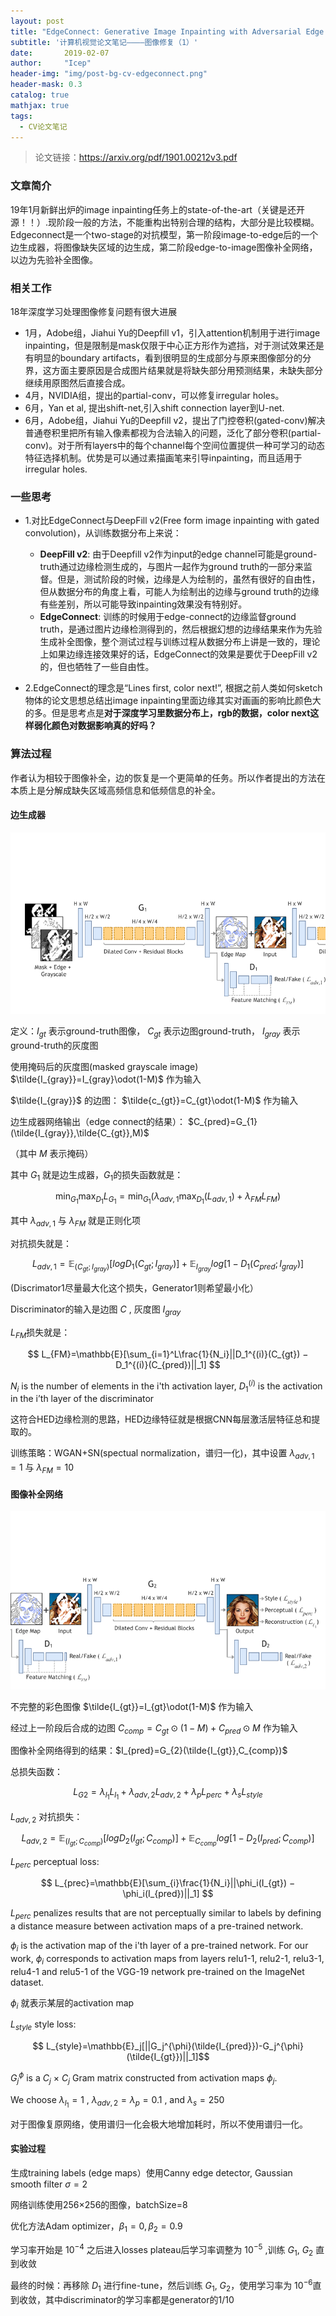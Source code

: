 ```yaml
---
layout: post
title: "EdgeConnect: Generative Image Inpainting with Adversarial Edge Learning"
subtitle: '计算机视觉论文笔记————图像修复（1）'
date:       2019-02-07
author:     "Icep"
header-img: "img/post-bg-cv-edgeconnect.png"
header-mask: 0.3
catalog: true
mathjax: true
tags:
  - CV论文笔记
---
```


> 论文链接：https://arxiv.org/pdf/1901.00212v3.pdf

### 文章简介
19年1月新鲜出炉的image inpainting任务上的state-of-the-art（关键是还开源！！）.现阶段一般的方法，不能重构出特别合理的结构，大部分是比较模糊。Edgeconnect是一个two-stage的对抗模型，第一阶段image-to-edge后的一个边生成器，将图像缺失区域的边生成，第二阶段edge-to-image图像补全网络，以边为先验补全图像。

### 相关工作
18年深度学习处理图像修复问题有很大进展
- 1月，Adobe组，Jiahui Yu的Deepfill v1，引入attention机制用于进行image inpainting，但是限制是mask仅限于中心正方形作为遮挡，对于测试效果还是有明显的boundary artifacts，看到很明显的生成部分与原来图像部分的分界，这方面主要原因是合成图片结果就是将缺失部分用预测结果，未缺失部分继续用原图然后直接合成。
- 4月，NVIDIA组，提出的partial-conv，可以修复irregular holes。
- 6月，Yan et al, 提出shift-net,引入shift connection layer到U-net.
- 6月，Adobe组，Jiahui Yu的Deepfill v2，提出了门控卷积(gated-conv)解决普通卷积里把所有输入像素都视为合法输入的问题，泛化了部分卷积(partial-conv)。对于所有layers中的每个channel每个空间位置提供一种可学习的动态特征选择机制。优势是可以通过素描画笔来引导inpainting，而且适用于irregular holes.


### 一些思考
- 1.对比EdgeConnect与DeepFill v2(Free form image inpainting with gated convolution)，从训练数据分布上来说：
  - **DeepFill v2**: 由于Deepfill v2作为input的edge channel可能是ground-truth通过边缘检测生成的，与图片一起作为ground truth的一部分来监督。但是，测试阶段的时候，边缘是人为绘制的，虽然有很好的自由性，但从数据分布的角度上看，可能人为绘制出的边缘与ground truth的边缘有些差别，所以可能导致inpainting效果没有特别好。
  - **EdgeConnect**: 训练的时候用于edge-connect的边缘监督ground truth，是通过图片边缘检测得到的，然后根据幻想的边缘结果来作为先验生成补全图像，整个测试过程与训练过程从数据分布上讲是一致的，理论上如果边缘连接效果好的话，EdgeConnect的效果是要优于DeepFill v2的，但也牺牲了一些自由性。

- 2.EdgeConnect的理念是“Lines first, color next!”, 根据之前人类如何sketch物体的论文思想总结出image inpainting里面边缘其实对画画的影响比颜色大的多。但是思考点是**对于深度学习里数据分布上，rgb的数据，color next这样弱化颜色对数据影响真的好吗？**                                       

### 算法过程
作者认为相较于图像补全，边的恢复是一个更简单的任务。所以作者提出的方法在本质上是分解成缺失区域高频信息和低频信息的补全。

#### 边生成器
![img](/img/in-post/post-cv-2019/edgeconnect-structure-1.png)

定义：$I_{gt}$ 表示ground-truth图像， $C_{gt}$ 表示边图ground-truth， $I_{gray}$ 表示ground-truth的灰度图

使用掩码后的灰度图(masked grayscale image) $\tilde{I_{gray}}=I_{gray}\odot(1-M)$ 作为输入

$\tilde{I_{gray}}$ 的边图： $\tilde{c_{gt}}=C_{gt}\odot(1-M)$ 作为输入

边生成器网络输出（edge connect的结果）： $C_{pred}=G_{1}(\tilde{I_{gray}},\tilde{C_{gt}},M)$

（其中 $M$ 表示掩码）

其中 $G_1$ 就是边生成器，$G_1$的损失函数就是：

$$\min_{G_1}\max_{D_1}L_{G_1} = \min_{G_1}(\lambda_{adv,1}\max_{D_1}(L_{adv,1}) + \lambda_{FM}L_{FM})$$

其中 $\lambda_{adv,1}$ 与 $\lambda_{FM}$ 就是正则化项

对抗损失就是：

$$L_{adv,1} = \mathbb{E}_{(C_{gt};I_{gray})}[log D_1(C_{gt}; I_{gray})] + \mathbb{E}_{I_{gray}} log [1 − D_1(C_{pred}; I_{gray})]$$

(Discrimator1尽量最大化这个损失，Generator1则希望最小化）

Discriminator的输入是边图 $C$ , 灰度图 $I_{gray}$

$L_{FM}$损失就是：

$$ L_{FM}=\mathbb{E}[\sum_{i=1}^L\frac{1}{N_i}||D_1^{(i)}(C_{gt}) − D_1^{(i)}(C_{pred})||_1] $$

$N_i$ is the number of elements in the i'th activation layer,
$D_1^{(i)}$ is the activation in the i’th layer of the discriminator

这符合HED边缘检测的思路，HED边缘特征就是根据CNN每层激活层特征总和提取的。

训练策略：WGAN+SN(spectual normalization，谱归一化)，其中设置 $\lambda_{adv,1}=1$ 与 $\lambda_{FM}=10$

#### 图像补全网络
![img](/img/in-post/post-cv-2019/edgeconnect-structure-2.png)

不完整的彩色图像 $\tilde{I_{gt}}=I_{gt}\odot(1-M)$ 作为输入

经过上一阶段后合成的边图 $C_{comp}=C_{gt}\odot(1-M)+C_{pred}\odot M$ 作为输入

图像补全网络得到的结果：$I_{pred}=G_{2}(\tilde{I_{gt}},C_{comp})$

总损失函数：

$$L_{G2} = \lambda_{l_1}L_{l_1} + \lambda_{adv,2}L_{adv,2} + \lambda_pL_{perc} + \lambda_sL_{style}$$

$L_{adv,2}$ 对抗损失：

$$L_{adv,2} = \mathbb{E}_{(I_{gt};C_{comp})}[log D_2(I_{gt}; C_{comp})] + \mathbb{E}_{C_{comp}} log [1 − D_2(I_{pred}; C_{comp})] $$

$L_{perc}$ perceptual loss:

$$ L_{prec}=\mathbb{E}[\sum_{i}\frac{1}{N_i}||\phi_i(I_{gt}) − \phi_i(I_{pred})||_1] $$

$L_{perc}$ penalizes results that are not perceptually similar to labels by defining a distance measure between activation maps of a pre-trained network.

$\phi_i$ is the activation map of the i'th layer of a pre-trained network. For our work, $\phi_i$ corresponds to activation maps from layers relu1-1, relu2-1, relu3-1, relu4-1 and relu5-1 of the VGG-19 network pre-trained on the ImageNet dataset.

$\phi_i$ 就表示某层的activation map

$L_{style}$ style loss:

$$ L_{style}=\mathbb{E}_j[||G_j^{\phi}(\tilde{I_{pred}})-G_j^{\phi}(\tilde{I_{gt}})||_1]$$

$G_j^{\phi}$ is a $C_j$ × $C_j$ Gram matrix constructed from activation maps $\phi_j$.

We choose $\lambda_{l_1} = 1$ , $\lambda_{adv,2} = \lambda_{p} = 0.1$ , and $\lambda_s = 250$

对于图像复原网络，使用谱归一化会极大地增加耗时，所以不使用谱归一化。

#### 实验过程

生成training labels (edge maps）使用Canny edge detector, Gaussian smooth filter $\sigma = 2$

网络训练使用256×256的图像，batchSize=8

优化方法Adam optimizer，$\beta_1=0, \beta_2=0.9$

学习率开始是 $10^{-4}$ 之后进入losses plateau后学习率调整为 $10^{-5}$ ,训练 $G_1$, $G_2$ 直到收敛

最终的时候：再移除 $D_1$ 进行fine-tune，然后训练 $G_1$, $G_2$，使用学习率为 $10^{-6}$直到收敛，其中discriminator的学习率都是generator的1/10
